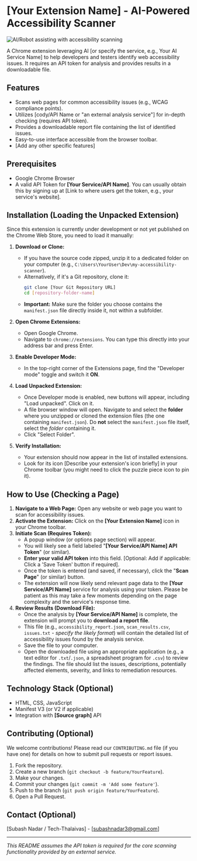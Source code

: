 # [Your Extension Name] - AI-Powered Accessibility Scanner

![AI/Robot assisting with accessibility scanning](https://via.placeholder.com/600x200.png?text=Replace+this+with+your+AI/Robot+Image)
<!-- TODO: Replace the placeholder image URL above with a real one -->

A Chrome extension leveraging AI [or specify the service, e.g., Your AI Service Name] to help developers and testers identify web accessibility issues. It requires an API token for analysis and provides results in a downloadable file.

## Features

*   Scans web pages for common accessibility issues (e.g., WCAG compliance points).
*   Utilizes [cody/API Name or "an external analysis service"] for in-depth checking (requires API token).
*   Provides a downloadable report file containing the list of identified issues.
*   Easy-to-use interface accessible from the browser toolbar.
*   [Add any other specific features]

## Prerequisites

*   Google Chrome Browser
*   A valid API Token for **[Your Service/API Name]**. You can usually obtain this by signing up at [Link to where users get the token, e.g., your service's website].

## Installation (Loading the Unpacked Extension)

Since this extension is currently under development or not yet published on the Chrome Web Store, you need to load it manually:

1.  **Download or Clone:**
    *   If you have the source code zipped, unzip it to a dedicated folder on your computer (e.g., `C:\Users\YourUser\Dev\my-accessibility-scanner`).
    *   Alternatively, if it's a Git repository, clone it:
        ```bash
        git clone [Your Git Repository URL]
        cd [repository-folder-name]
        ```
    *   **Important:** Make sure the folder you choose contains the `manifest.json` file directly inside it, not within a subfolder.

2.  **Open Chrome Extensions:**
    *   Open Google Chrome.
    *   Navigate to `chrome://extensions`. You can type this directly into your address bar and press Enter.

3.  **Enable Developer Mode:**
    *   In the top-right corner of the Extensions page, find the "Developer mode" toggle and switch it **ON**.

4.  **Load Unpacked Extension:**
    *   Once Developer mode is enabled, new buttons will appear, including "Load unpacked". Click on it.
    *   A file browser window will open. Navigate to and select the **folder** where you unzipped or cloned the extension files (the one containing `manifest.json`). Do **not** select the `manifest.json` file itself, select the *folder* containing it.
    *   Click "Select Folder".

5.  **Verify Installation:**
    *   Your extension should now appear in the list of installed extensions.
    *   Look for its icon [Describe your extension's icon briefly] in your Chrome toolbar (you might need to click the puzzle piece icon to pin it).

## How to Use (Checking a Page)

1.  **Navigate to a Web Page:** Open any website or web page you want to scan for accessibility issues.
2.  **Activate the Extension:** Click on the **[Your Extension Name]** icon in your Chrome toolbar.
3.  **Initiate Scan (Requires Token):**
    *   A popup window (or options page section) will appear.
    *   You will likely see a field labeled "**[Your Service/API Name] API Token**" (or similar).
    *   **Enter your valid API token** into this field. [Optional: Add if applicable: Click a 'Save Token' button if required].
    *   Once the token is entered (and saved, if necessary), click the "**Scan Page**" (or similar) button.
    *   The extension will now likely send relevant page data to the **[Your Service/API Name]** service for analysis using your token. Please be patient as this may take a few moments depending on the page complexity and the service's response time.
4.  **Review Results (Download File):**
    *   Once the analysis by **[Your Service/API Name]** is complete, the extension will prompt you to **download a report file**.
    *   This file (e.g., `accessibility_report.json`, `scan_results.csv`, `issues.txt` - *specify the likely format*) will contain the detailed list of accessibility issues found by the analysis service.
    *   Save the file to your computer.
    *   Open the downloaded file using an appropriate application (e.g., a text editor for `.txt`/`.json`, a spreadsheet program for `.csv`) to review the findings. The file should list the issues, descriptions, potentially affected elements, severity, and links to remediation resources.

## Technology Stack (Optional)

*   HTML, CSS, JavaScript
*   Manifest V3 (or V2 if applicable)
*   Integration with **[Source graph]** API

## Contributing (Optional)

We welcome contributions! Please read our `CONTRIBUTING.md` file (if you have one) for details on how to submit pull requests or report issues.

1.  Fork the repository.
2.  Create a new branch (`git checkout -b feature/YourFeature`).
3.  Make your changes.
4.  Commit your changes (`git commit -m 'Add some feature'`).
5.  Push to the branch (`git push origin feature/YourFeature`).
6.  Open a Pull Request.

## Contact (Optional)

[Subash Nadar / Tech-Thalaivas] - [subashnadar3@gmail.com]

---

*This README assumes the API token is required for the core scanning functionality provided by an external service.*
